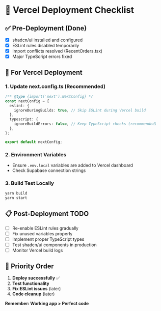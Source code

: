 # 🚀 Vercel Deployment Checklist

## ✅ Pre-Deployment (Done)
- [x] shadcn/ui installed and configured
- [x] ESLint rules disabled temporarily
- [x] Import conflicts resolved (RecentOrders.tsx)
- [x] Major TypeScript errors fixed

## 🔧 For Vercel Deployment

### 1. Update next.config.ts (Recommended)
```typescript
/** @type {import('next').NextConfig} */
const nextConfig = {
  eslint: {
    ignoreDuringBuilds: true, // Skip ESLint during Vercel build
  },
  typescript: {
    ignoreBuildErrors: false, // Keep TypeScript checks (recommended)
  },
};

export default nextConfig;
```

### 2. Environment Variables
- Ensure `.env.local` variables are added to Vercel dashboard
- Check Supabase connection strings

### 3. Build Test Locally
```bash
yarn build
yarn start
```

## 📋 Post-Deployment TODO
- [ ] Re-enable ESLint rules gradually
- [ ] Fix unused variables properly
- [ ] Implement proper TypeScript types
- [ ] Test shadcn/ui components in production
- [ ] Monitor Vercel build logs

## 🎯 Priority Order
1. **Deploy successfully** ✅
2. **Test functionality** 
3. **Fix ESLint issues** (later)
4. **Code cleanup** (later)

**Remember: Working app > Perfect code**
